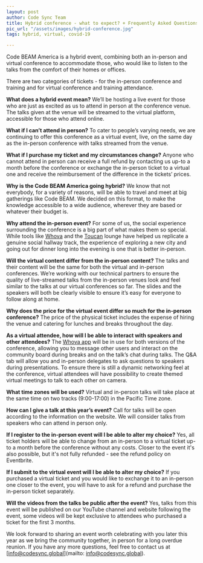 ```yaml
---
layout: post
author: Code Sync Team
title: Hybrid conference - what to expect? + Frequently Asked Questions
pic_url: "/assets/images/hybrid-conference.jpg"
tags: hybrid, virtual, covid-19

---
```

Code BEAM America is a hybrid event, combining both an in-person and virtual conference to accommodate those, who would like to listen to the talks from the comfort of their homes or offices.

There are two categories of tickets - for the in-person conference and training and for virtual conference and training attendance.

**What does a hybrid event mean?** We’ll be hosting a live event for those who are just as excited as us to attend in person at the conference venue. The talks given at the venue will be streamed to the virtual platform, accessible for those who attend online.

**What if I can’t attend in person?** To cater to people’s varying needs, we are continuing to offer this conference as a virtual event, live, on the same day as the in-person conference with talks streamed from the venue.

**What if I purchase my ticket and my circumstances change?** Anyone who cannot attend in person can receive a full refund by contacting us up-to a month before the conference or exchange the in-person ticket to a virtual one and receive the reimbursement of the difference in the tickets’ prices.

**Why is the Code BEAM America going hybrid?**
We know that not everybody, for a variety of reasons, will be able to travel and meet at big gatherings like Code BEAM. We decided on this format, to make the knowledge accessible to a wide audience, wherever they are based or whatever their budget is.

**Why attend the in-person event?**
For some of us, the social experience surrounding the conference is a big part of what makes them so special. While tools like [Whova](https://youtu.be/pK1hnGIR0EI) and the [Toucan](https://youtu.be/7O2AC4QHfX0) lounge have helped us replicate a genuine social hallway track, the experience of exploring a new city and going out for dinner long into the evening is one that is better in-person.

**Will the virtual content differ from the in-person content?**
The talks and their content will be the same for both the virtual and in-person conferences. We’re working with our technical partners to ensure the quality of live-streamed talks from the in-person venues look and feel similar to the talks at our virtual conferences so far. The slides and the speakers will both be clearly visible to ensure it’s easy for everyone to follow along at home.

**Why does the price for the virtual event differ so much for the in-person conference?**
The price of the physical ticket includes the expense of hiring the venue and catering for lunches and breaks throughout the day.

**As a virtual attendee, how will I be able to interact with speakers and other attendees?**
The [Whova app](https://youtu.be/pK1hnGIR0EI) will be in use for both versions of the conference, allowing you to message other users and interact on the community board during breaks and on the talk’s chat during talks. The Q&A tab will allow you and in-person delegates to ask questions to speakers during presentations. To ensure there is still a dynamic networking feel at the conference, virtual attendees will have possibility to create themed virtual meetings to talk to each other on camera.

**What time zones will be used?**
Virtual and in-person talks will take place at the same time on two tracks (9:00-17:00) in the Pacific Time zone.

**How can I give a talk at this year’s event?**
Call for talks will be open according to the information on the website. We will consider talks from speakers who can attend in person only.

**If I register to the in-person event will I be able to alter my choice?**
Yes, all ticket holders will be able to change from an in-person to a virtual ticket up-to a month before the conference without any costs. Closer to the event it's also possible, but it's not fully refunded - see the refund policy on Eventbrite.

**If I submit to the virtual event will I be able to alter my choice?**
If you purchased a virtual ticket and you would like to exchange it to an in-person one closer to the event, you will have to ask for a refund and purchase the in-person ticket separately.

**Will the videos from the talks be public after the event?**
Yes, talks from this event will be published on our YouTube channel and website following the event, some videos will be kept exclusive to attendees who purchased a ticket for the first 3 months.

We look forward to sharing an event worth celebrating with you later this year as we bring the community together, in person for a long overdue reunion. If you have any more questions, feel free to contact us at [info@codesync.global](mailto: info@codesync.global).
